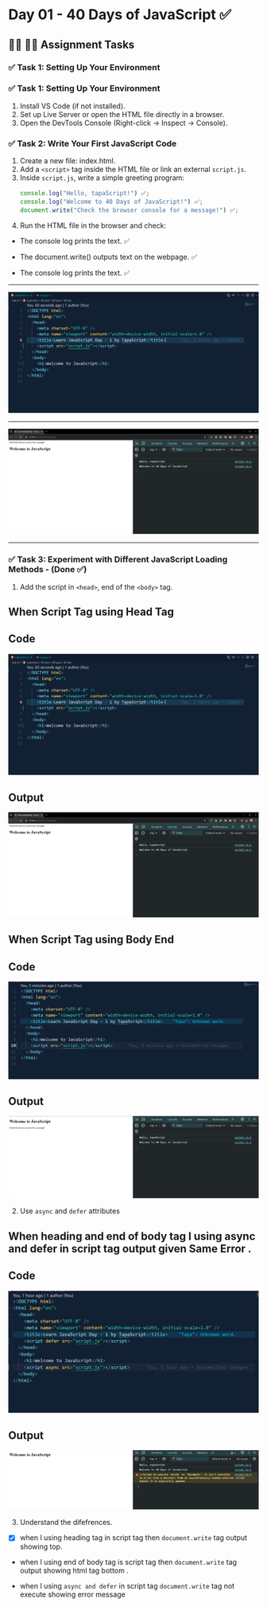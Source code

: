 # Day 01 - 40 Days of JavaScript ✅

## 👩‍💻 🧑‍💻 Assignment Tasks

### ✅ Task 1: Setting Up Your Environment

### ✅ Task 1: Setting Up Your Environment

1. Install VS Code (if not installed).
2. Set up Live Server or open the HTML file directly in a browser.
3. Open the DevTools Console (Right-click → Inspect → Console).

### ✅ Task 2: Write Your First JavaScript Code

1. Create a new file: index.html.
2. Add a `<script>` tag inside the HTML file or link an external `script.js`.
3. Inside `script.js`, write a simple greeting program:
   ```js
   console.log("Hello, tapaScript!") ✅;
   console.log("Welcome to 40 Days of JavaScript!") ✅;
   document.write("Check the browser console for a message!") ✅;
   ```
4. Run the HTML file in the browser and check:

- The console log prints the text. ✅
- The document.write() outputs text on the webpage. ✅

- The console log prints the text. ✅

---

![task-one-code](task-01%20code.png)

---

![task-one-output](task-01%20output.png)

---

### ✅ Task 3: Experiment with Different JavaScript Loading Methods - (Done ✅)

1. Add the script in `<head>`, end of the `<body>` tag.

## When Script Tag using Head Tag

## Code

![task-2](./task-01%20code.png)

## Output

![task-2](./task-01%20output.png)

## When Script Tag using Body End

## Code

![Task-2](./task-2-code.png)

## Output

![Task-2](./task2-output.png)

2. Use `async` and `defer` attributes

## When heading and end of body tag I using async and defer in script tag output given Same Error .

## Code

![Code](./async%20and%20defer.png)

## Output

![Output](error.png)

3. Understand the difefrences.

- [x] when I using heading tag in script tag then `document.write` tag output showing top.
- when I using end of body tag is script tag then `document.write` tag output showing html tag bottom .

- when I using `async and defer` in script tag `document.write` tag not execute showing error message
